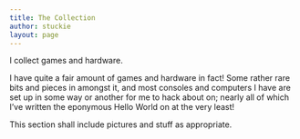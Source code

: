 ```yaml
---
title: The Collection
author: stuckie
layout: page
---
```

I collect games and hardware.

I have quite a fair amount of games and hardware in fact! Some rather rare bits and pieces in amongst it, and most consoles and computers I have are set up in some way or another for me to hack about on; nearly all of which I&#8217;ve written the eponymous Hello World on at the very least!

This section shall include pictures and stuff as appropriate.